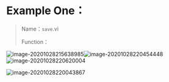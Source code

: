 # Example One：

> Name：`save`.vi
>
> Function：

![image-20201028215638985](https://gitee.com/zr001/writeimges/raw/master/img/image-20201028215638985.png)![image-20201028220454448](https://gitee.com/zr001/writeimges/raw/master/img/image-20201028220454448.png)![image-20201028220620004](https://gitee.com/zr001/writeimges/raw/master/img/image-20201028220620004.png)

![image-20201028220043867](https://gitee.com/zr001/writeimges/raw/master/img/image-20201028220043867.png)
